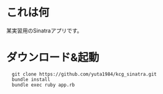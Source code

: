 # これは何
某実習用のSinatraアプリです。

# ダウンロード&起動
```
  git clone https://github.com/yuta1984/kcg_sinatra.git
  bundle install
  bundle exec ruby app.rb
```
